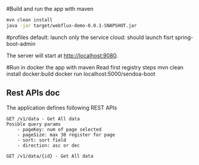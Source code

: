 #Build and run the app with maven

```bash
mvn clean install
java -jar target/webflux-demo-0.0.1-SNAPSHOT.jar
```

#profiles
default: launch only the service
cloud: should launch fisrt spring-boot-admin

The server will start at <http://localhost:9080>.

#Run in docker the app with maven
Read first registry steps
mvn clean install docker:build
docker run localhost:5000/sendoa-boot

## Rest APIs doc

The application defines following REST APIs

```
GET /v1/data - Get All data
Posible query params
	- pageKey: num of page selected
	- pageSize: max 30 register for page
	- sort: sort field
	- direction: asc or dec

GET /v1/data/{id} - Get All data

```